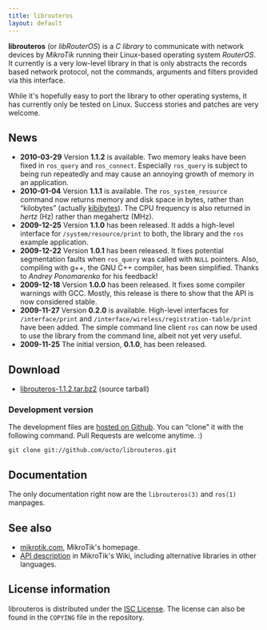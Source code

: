 ```yaml
---
title: librouteros
layout: default
---
```

**librouteros** (or *libRouterOS*) is a *C&nbsp;library* to communicate with network devices by *MikroTik* running their
Linux-based operating system *RouterOS*. It currently is a very low-level library in that is only abstracts the records
based network protocol, not the commands, arguments and filters provided via this interface.

While it's hopefully easy to port the library to other operating systems, it has currently only be tested on Linux.
Success stories and patches are very welcome.

## News

*   **2010-03-29** Version **1.1.2** is available. Two memory leaks have been fixed in `ros_query` and `ros_connect`.
    Especially `ros_query` is subject to being run repeatedly and may cause an annoying growth of memory in an
    application.
*   **2010-01-04** Version **1.1.1** is available. The `ros_system_resource` command now returns memory and disk space
    in bytes, rather than “kilobytes” (actually [kibibytes](http://en.wikipedia.org/wiki/Binary_prefix)). The CPU
    frequency is also returned in *hertz*&nbsp;(Hz) rather than megahertz&nbsp;(MHz).
*   **2009-12-25** Version **1.1.0** has been released. It adds a high-level interface for `/system/resource/print` to
    both, the library and the `ros` example application.
*   **2009-12-22** Version **1.0.1** has been released. It fixes potential segmentation faults when `ros_query` was
    called with `NULL` pointers. Also, compiling with g++, the GNU C++ compiler, has been simplified. Thanks to *Andrey
    Ponomarenko* for his feedback!
*   **2009-12-18** Version **1.0.0** has been released. It fixes some compiler warnings with GCC. Mostly, this release
    is there to show that the API is now considered stable.
*   **2009-11-27** Version **0.2.0** is available. High-level interfaces for `/interface/print` and
    `/interface/wireless/registration-table/print` have been added. The simple command line client `ros` can now be used
    to use the library from the command line, albeit not yet very useful.
*   **2009-11-25** The initial version, **0.1.0**, has been released.

## Download

*   [librouteros-1.1.2.tar.bz2](https://github.com/octo/librouteros/releases/download/librouteros-1.1.2/librouteros-1.1.2.tar.bz2)
    (source tarball)

### Development version

The development files are [hosted on
Github](https://github.com/octo/librouteros/). You can “clone” it with the following
command. Pull Requests are welcome anytime.&nbsp;:)

    git clone git://github.com/octo/librouteros.git

## Documentation

The only documentation right now are the `librouteros(3)` and `ros(1)` manpages.

## See also

*   [mikrotik.com](http://www.mikrotik.com/), MikroTik's homepage.
*   [API description](http://wiki.mikrotik.com/wiki/API) in MikroTik's Wiki, including alternative libraries in other
    languages.

## License information

librouteros is distributed under the [ISC License](https://opensource.org/licenses/ISC). The license can also be found
in the `COPYING` file in the
repository.
